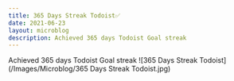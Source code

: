 ```yaml
---
title: 365 Days Streak Todoist✅
date: 2021-06-23
layout: microblog
description: Achieved 365 days Todoist Goal streak
---
```


Achieved 365 days Todoist Goal streak
![365 Days Streak Todoist](/Images/Microblog/365 Days Streak Todoist.jpg)